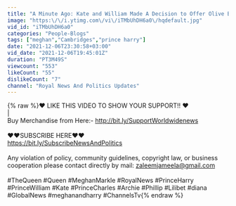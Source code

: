 ```yaml
---
title: "A Minute Ago: Kate and William Made A Decision to Offer Olive Branch to SUSSEXES Made Queen Angry!!"
image: "https:\/\/i.ytimg.com\/vi\/iTMbUhDH6a0\/hqdefault.jpg"
vid_id: "iTMbUhDH6a0"
categories: "People-Blogs"
tags: ["meghan","Cambridges","prince harry"]
date: "2021-12-06T23:30:58+03:00"
vid_date: "2021-12-06T19:45:01Z"
duration: "PT3M49S"
viewcount: "553"
likeCount: "55"
dislikeCount: "7"
channel: "Royal News And Politics Updates"
---
```

{% raw %}❤ LIKE THIS VIDEO TO SHOW YOUR SUPPORT!! ❤<br />|<br />Buy Merchandise from Here:- <a rel="nofollow" target="blank" href="http://bit.ly/SupportWorldwidenews">http://bit.ly/SupportWorldwidenews</a><br /><br />❤❤SUBSCRIBE HERE❤❤<br /><a rel="nofollow" target="blank" href="https://bit.ly/SubscribeNewsAndPolitics">https://bit.ly/SubscribeNewsAndPolitics</a><br /><br />Any violation of policy, community guidelines, copyright law, or business cooperation please contact directly by mail: zaleemjameela@gmail.com<br /><br />#TheQueen #Queen #MeghanMarkle #RoyalNews #PrinceHarry #PrinceWilliam #Kate #PrinceCharles #Archie #Phillip #Lilibet #diana<br />#GlobalNews #meghanandharry #ChannelsTv{% endraw %}
